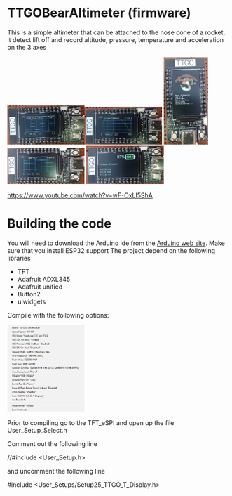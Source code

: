 # TTGOBearAltimeter (firmware)

This is a simple altimeter that can be attached to the nose cone of a rocket, it detect lift off and record altitude, pressure, temperature and acceleration on the 3 axes

<img src="/photos/TTGOAltimeterAccel.jpg" width="35%"><img src="/photos/TTGOAltimeterAltitude.jpg" width="35%">
<img src="/photos/TTGOAltimeterSplashScreen.jpg" width="20%">
<img src="/photos/TTGOAltimeterTemperature.jpg" width="35%">
<img src="/photos/TTGOAltimeterMainScreen.jpg" width="35%">

https://www.youtube.com/watch?v=wF-OxLI5ShA


# Building the code

You will need to download the Arduino ide from the [Arduino web site](https://www.arduino.cc/). 
Make sure that you install ESP32 support
The project depend on the following libraries
  - TFT
  - Adafruit ADXL345
  - Adafruit unified
  - Button2
  - uiwidgets
  
Compile with the following options:

<img src="/photos/LILYGo-T-QT.png" width="35%">

Prior to compiling go to the TFT_eSPI and open up the file User_Setup_Select.h

Comment out the following line

//#include <User_Setup.h> 

and uncomment the following line

#include <User_Setups/Setup25_TTGO_T_Display.h> 
